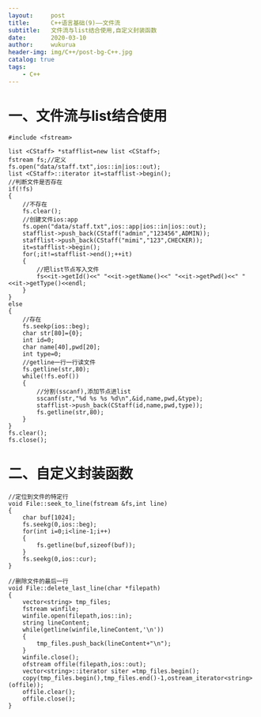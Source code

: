 ```yaml
---
layout:     post
title:      C++语言基础(9)——文件流
subtitle:   文件流与list结合使用,自定义封装函数
date:       2020-03-10
author:     wukurua
header-img: img/C++/post-bg-C++.jpg
catalog: true
tags:
    - C++
---
```


# 一、文件流与list结合使用 #

	#include <fstream>

	list <CStaff> *stafflist=new list <CStaff>;
	fstream fs;//定义
	fs.open("data/staff.txt",ios::in|ios::out);
	list <CStaff>::iterator it=stafflist->begin();
	//判断文件是否存在
	if(!fs)
	{
		//不存在
		fs.clear();
		//创建文件ios:app
		fs.open("data/staff.txt",ios::app|ios::in|ios::out);
		stafflist->push_back(CStaff("admin","123456",ADMIN));
		stafflist->push_back(CStaff("mimi","123",CHECKER));
		it=stafflist->begin();
		for(;it!=stafflist->end();++it)
		{
			//把list节点写入文件
			fs<<it->getId()<<" "<<it->getName()<<" "<<it->getPwd()<<" "<<it->getType()<<endl;
		}
	}
	else
	{
		//存在
		fs.seekp(ios::beg);
		char str[80]={0};
		int id=0;
		char name[40],pwd[20];
		int type=0;
		//getline一行一行读文件
		fs.getline(str,80);
		while(!fs.eof())
		{
			//分割(sscanf),添加节点进list
			sscanf(str,"%d %s %s %d\n",&id,name,pwd,&type);
			stafflist->push_back(CStaff(id,name,pwd,type));
			fs.getline(str,80);
		}
	}
	fs.clear();
	fs.close();

# 二、自定义封装函数 #
	//定位到文件的特定行
	void File::seek_to_line(fstream &fs,int line)
	{		
		char buf[1024];	
		fs.seekg(0,ios::beg); 
		for(int i=0;i<line-1;i++)	
		{
			fs.getline(buf,sizeof(buf));
		}	
		fs.seekg(0,ios::cur);
	}
	
	//删除文件的最后一行
	void File::delete_last_line(char *filepath)
	{		
		vector<string> tmp_files;
		fstream winfile;
		winfile.open(filepath,ios::in);
		string lineContent;
		while(getline(winfile,lineContent,'\n'))
		{
			tmp_files.push_back(lineContent+"\n");
		}
		winfile.close();
		ofstream offile(filepath,ios::out);
		vector<string>::iterator siter =tmp_files.begin();
		copy(tmp_files.begin(),tmp_files.end()-1,ostream_iterator<string>(offile));
		offile.clear();
		offile.close();
	}
